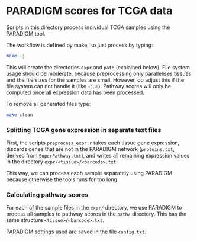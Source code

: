 PARADIGM scores for TCGA data
=============================

Scripts in this directory process individual TCGA samples using the PARADIGM
tool.

The workflow is defined by make, so just process by typing:

```bash
make -j
```

This will create the directories `expr` and `path` (explained below). File
system usage should be moderate, because preprocessing only parallelises
tissues and the file sizes for the samples are small. However, do adjust this
if the file system can not handle it (like `-j30`). Pathway scores will only be
computed once all expression data has been processed.

To remove all generated files type:

```bash
make clean
```

### Splitting TCGA gene expression in separate text files

First, the scripts `preprocess_expr.r` takes each tissue gene expression,
discards genes that are not in the PARADIGM network (`proteins.txt`,
derived from `SuperPathway.txt`), and
writes all remaining expression values in the directory
`expr/<tissue>/<barcode>.txt`

This way, we can process each sample separately using PARADIGM because
otherwise the tools runs for too long.

### Calculating pathway scores

For each of the sample files in the `expr/` directory, we use PARADIGM to
process all samples to pathway scores in the `path/` directory. This has the
same structure `<tissue>/<barcode>.txt`.

PARADIGM settings used are saved in the file `config.txt`.
